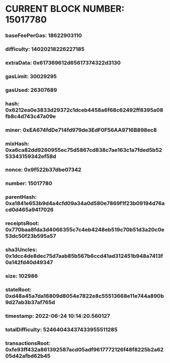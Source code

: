 # CURRENT BLOCK NUMBER: 15017780

### baseFeePerGas: 18622903110
### difficulty: 14020218226227185
### extraData: 0x617369612d65617374322d3130
### gasLimit: 30029295
### gasUsed: 26307689
### hash: 0x6212ea0e3833d29372c1dceb4458a6f68c62492ff8395a08fb8c4d743c47a09e
### miner: 0xEA674fdDe714fd979de3EdF0F56AA9716B898ec8
### mixHash: 0xa6ca82dd9260955ec75d5867cd838c7ae163c1a7fded5b5253343159342ef58d
### nonce: 0x9f522b37dbe07342
### number: 15017780
### parentHash: 0xa1841e653b9d4a4cfd09a34a0d580e7869f1f23b09194d76acd0d465a9417026
### receiptsRoot: 0x770baa8fda3d4066355c7c4eb4248eb519c70b51d3a20c0e53dc50f23b595a57
### sha3Uncles: 0x1dcc4de8dec75d7aab85b567b6ccd41ad312451b948a7413f0a142fd40d49347
### size: 102986
### stateRoot: 0xd48a45a7da16809d8054e7822e8c55513668e11e744a890b9d27ab3b37af765d
### timestamp: 2022-06-24 10:14:20.560127
### totalDifficulty: 52464043437433955511285
### transactionsRoot: 0xfe93ff432a861392587acd05adf9617772126f48f8225b2a6205d42afbd62b45
